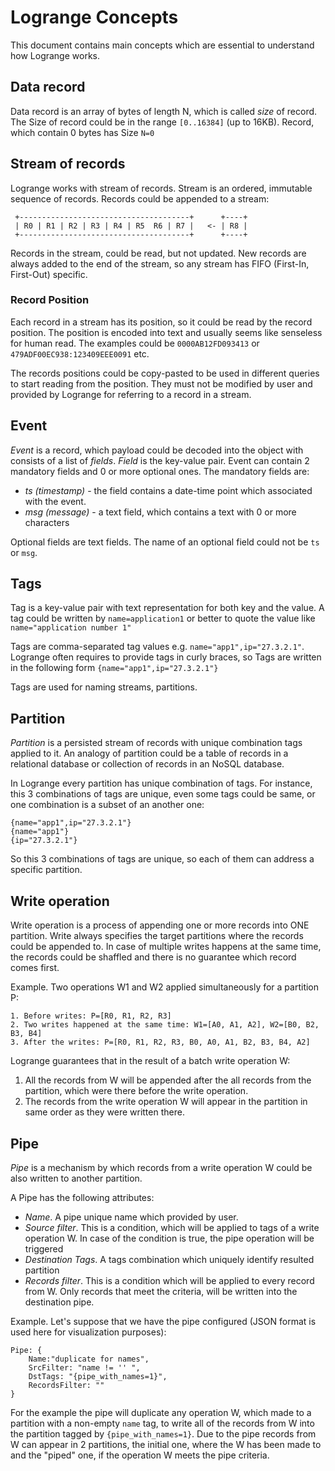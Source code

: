 # Logrange Concepts
This document contains main concepts which are essential to understand how Logrange works. 
 
## Data record
Data record is an array of bytes of length N, which is called _size_ of record. The Size of record could be in the range `[0..16384]` (up to 16KB). Record, which contain 0 bytes has Size `N=0`
 
## Stream of records
Logrange works with stream of records. Stream is an ordered, immutable sequence of records. Records could be appended to a stream:

```
 +--------------------------------------+      +----+
 | R0 | R1 | R2 | R3 | R4 | R5  R6 | R7 |   <- | R8 |
 +--------------------------------------+      +----+
```
 
Records in the stream, could be read, but not updated. New records are always added to the end of the stream, so any stream has FIFO (First-In, First-Out) specific. 
 
### Record Position
Each record in a stream has its position, so it could be read by the record position. The position is encoded into text and usually seems like senseless for human read. The examples could be `0000AB12FD093413` or `479ADF00EC938:123409EEE0091` etc. 
 
The records positions could be copy-pasted to be used in different queries to start reading from the position. They must not be modified by user and provided by Logrange for referring to a record in a stream. 
 
## Event
_Event_ is a record, which payload could be decoded into the object with consists of a list of _fields_. _Field_ is the key-value pair. Event can contain 2 mandatory fields and 0 or more optional ones. The mandatory fields are:
- _ts (timestamp)_ - the field contains a date-time point which associated with the event.
- _msg (message)_ - a text field, which contains a text with 0 or more characters
 
Optional fields are text fields. The name of an optional field could not be `ts` or `msg`.
 
## Tags 
Tag is a key-value pair with text representation for both key and the value. A tag could be written by `name=application1` or better to quote the value like `name="application number 1"`
 
Tags are comma-separated tag values e.g. `name="app1",ip="27.3.2.1"`. Logrange often requires to provide tags in curly braces, so Tags are written in the following form `{name="app1",ip="27.3.2.1"}`
 
Tags are used for naming streams, partitions.
 
## Partition
_Partition_ is a persisted stream of records with unique combination tags applied to it. An analogy of partition could be a table of records in a relational database or collection of records in an NoSQL database. 
 
In Logrange every partition has unique combination of tags. For instance, this 3 combinations of tags are unique, even some tags could be same, or one combination is a subset of an another one:
```
{name="app1",ip="27.3.2.1"}
{name="app1"}
{ip="27.3.2.1"}
```
So this 3 combinations of tags are unique, so each of them can address a specific partition.
 
## Write operation
Write operation is a process of appending one or more records into ONE partition. Write always specifies the target partitions where the records could be appended to. In case of multiple writes happens at the same time, the records could be shaffled and there is no guarantee which record comes first. 
 
Example. Two operations W1 and W2 applied simultaneously for a partition P:
```
1. Before writes: P=[R0, R1, R2, R3]
2. Two writes happened at the same time: W1=[A0, A1, A2], W2=[B0, B2, B3, B4] 
3. After the writes: P=[R0, R1, R2, R3, B0, A0, A1, B2, B3, B4, A2]
```
Logrange guarantees that in the result of a batch write operation W: 
1. All the records from W will be appended after the all records from the partition, which were there before the write operation. 
2. The records from the write operation W will appear in the partition in same order as they were written there. 
 
## Pipe
_Pipe_ is a mechanism by which records from a write operation W could be also written to another partition.
 
A Pipe has the following attributes:
- _Name_. A pipe unique name which provided by user. 
- _Source filter_. This is a condition, which will be applied to tags of a write operation W. In case of the condition is true, the pipe operation will be triggered
- _Destination Tags_. A tags combination which uniquely identify resulted partition
- _Records filter_. This is a condition which will be applied to every record from W. Only records that meet the criteria, will be written into the destination pipe. 
 
Example. Let's suppose that we have the pipe configured (JSON format is used here for visualization purposes):
```
Pipe: {
    Name:"duplicate for names", 
    SrcFilter: "name != '' ",
    DstTags: "{pipe_with_names=1}",
    RecordsFilter: ""
}
```
For the example the pipe will duplicate any operation W, which made to a partition with a non-empty `name` tag, to write all of the records from W into the partition tagged by `{pipe_with_names=1}`. Due to the pipe records from W can appear in 2 partitions, the initial one, where the W has been made to and the "piped" one, if the operation W meets the pipe criteria.
 
 
 
 
 

